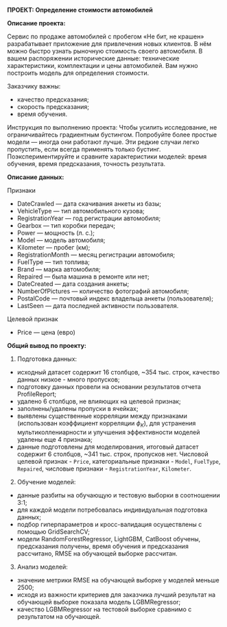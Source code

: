 **ПРОЕКТ: Определение стоимости автомобилей**

**Описание проекта:**

Сервис по продаже автомобилей с пробегом «Не бит, не крашен» разрабатывает приложение для привлечения новых клиентов. В нём можно быстро узнать рыночную стоимость своего автомобиля. В вашем распоряжении исторические данные: технические характеристики, комплектации и цены автомобилей. Вам нужно построить модель для определения стоимости.

Заказчику важны:
- качество предсказания;
- скорость предсказания;
- время обучения.

Инструкция по выполнению проекта:
Чтобы усилить исследование, не ограничивайтесь градиентным бустингом. Попробуйте более простые модели — иногда они работают лучше. Эти редкие случаи легко пропустить, если всегда применять только бустинг. Поэкспериментируйте и сравните характеристики моделей: время обучения, время предсказания, точность результата.

**Описание данных:**

Признаки
- DateCrawled — дата скачивания анкеты из базы;
- VehicleType — тип автомобильного кузова;
- RegistrationYear — год регистрации автомобиля;
- Gearbox — тип коробки передач;
- Power — мощность (л. с.);
- Model — модель автомобиля;
- Kilometer — пробег (км);
- RegistrationMonth — месяц регистрации автомобиля;
- FuelType — тип топлива;
- Brand — марка автомобиля;
- Repaired — была машина в ремонте или нет;
- DateCreated — дата создания анкеты;
- NumberOfPictures — количество фотографий автомобиля;
- PostalCode — почтовый индекс владельца анкеты (пользователя);
- LastSeen — дата последней активности пользователя.

Целевой признак
- Price — цена (евро)

**Общий вывод по проекту:**

1. Подготовка данных:
- исходный датасет содержит 16 столбцов, ~354 тыс. строк, качество данных низкое - много пропусков;
- подготовку данных провели на основании результатов отчета ProfileReport;
- удалено 6 столбцов, не влияющих на целевой признак;
- заполнены/удалены пропуски в ячейках;
- выявлены существенные корреляции между признаками (использован коэффициент корреляции $\phi_K$), для устранения мультиколлениарности и улучшения эффективности моделей удалены еще 4 признака;
- данные подготовлены для моделирования, итоговый датасет содержит 6 столбцов, ~341 тыс. строк, пропусков нет. Числовой целевой признак - `Price`, категориальные признаки - `Model`, `FuelType`, `Repaired`, числовые признаки - `RegistrationYear`, `Kilometer`.

2. Обучение моделей:
- данные разбиты на обучающую и тестовую выборки в соотношении 3:1;
- для каждой модели потребовалась индивидуальная подготовка данных;
- подбор гиперпараметров и кросс-валидация осуществлены с помощью GridSearchCV;
- модели RandomForestRegressor, LightGBM, CatBoost обучены, предсказания получены, время обучения и предсказания рассчитано, RMSE на обучающей выборке рассчитан.

3. Анализ моделей:
- значение метрики RMSE на обучающей выборке у моделей меньше 2500;
- исходя из важности критериев для заказчика лучший результат на обучающей выборке показала модель LGBMRegressor;
- качество LGBMRegressor на тестовой выборке сравнимо с результатом на обучающей.
